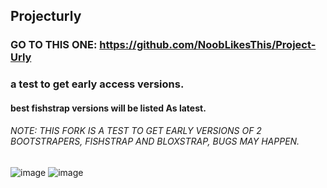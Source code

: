 ## Projecturly
### GO TO THIS ONE: https://github.com/NoobLikesThis/Project-Urly
### a test to get early access versions.
#### best fishstrap versions will be listed As latest.
###### NOTE: THIS FORK IS A TEST TO GET EARLY VERSIONS OF 2 BOOTSTRAPERS, FISHSTRAP AND BLOXSTRAP, BUGS MAY HAPPEN.
![image](https://github.com/user-attachments/assets/c929197f-25a9-499e-b0d3-3f2bac05e23b)
![image](https://github.com/user-attachments/assets/f23a2556-7c24-4d7e-a803-e9a13a1681fe)


